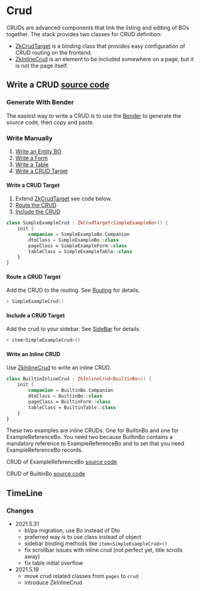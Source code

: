 # Crud

CRUDs are advanced components that link the listing and editing of BOs together. The stack provides
two classes for CRUD definition:

* [ZkCrudTarget](/core/core/src/jsMain/kotlin/zakadabar/stack/frontend/builtin/crud/ZkCrudTarget.kt) is a binding class 
  that provides easy configuration of CRUD routing on the frontend.
* [ZkInlineCrud](/core/core/src/jsMain/kotlin/zakadabar/stack/frontend/builtin/crud/ZkInlineCrud.kt)
  is an element to be included somewhere on a page, but it is not the page itself.

## Write a CRUD  [source code](/lib/examples/src/jsMain/kotlin/zakadabar/lib/examples/frontend/crud/SimpleExampleCrud.kt)

### Generate With Bender

The easiest way to write a CRUD is to use the [Bender](../../tools/Bender.md) to generate the source code, then copy and paste.

### Write Manually

1. [Write an Entity BO](../../common/Data.md#Write-an-Entity-BO)
1. [Write a Form](./Forms.md)
1. [Write a Table](./Tables.md#Write-a-Table)
1. [Write a CRUD Target](#Write-a-CRUD-Target)

#### Write a CRUD Target

1. Extend [ZkCrudTarget](/core/core/src/jsMain/kotlin/zakadabar/stack/frontend/builtin/crud/ZkCrudTarget.kt) see code below.
1. [Route the CRUD](#Route-a-CRUD-Target)
1. [Include the CRUD](#Include-a-CRUD-Target)

```kotlin
class SimpleExampleCrud : ZkCrudTarget<SimpleExampleBo>() {
    init {
        companion = SimpleExampleBo.Companion
        dtoClass = SimpleExampleBo::class
        pageClass = SimpleExampleForm::class
        tableClass = SimpleExampleTable::class
    }
}
```

#### Route a CRUD Target

Add the CRUD to the routing. See [Routing](../structure/Routing.md#Write-a-Routing) for details.

```kotlin
+ SimpleExampleCrud()
```

#### Include a CRUD Target

Add the crud to your sidebar. See [SideBar](../builtin/SideBar.md) for details.

```kotlin
+ item<SimpleExampleCrud>()
```

#### Write an Inline CRUD

Use [ZkInlineCrud](/core/core/src/jsMain/kotlin/zakadabar/stack/frontend/builtin/crud/ZkInlineCrud.kt) to write an inline CRUD.

```kotlin
class BuiltinInlineCrud : ZkInlineCrud<BuiltinBo>() {
    init {
        companion = BuiltinBo.Companion
        dtoClass = BuiltinBo::class
        pageClass = BuiltinForm::class
        tableClass = BuiltinTable::class
    }
}
```

These two examples are inline CRUDs. One for BuiltinBo and one for ExampleReferenceBo.
You need two because BuiltinBo contains a mandatory reference to ExampleReferenceBo and
to set that you need ExampleReferenceBo records.

CRUD of ExampleReferenceBo [source code](/lib/examples/src/jsMain/kotlin/zakadabar/lib/examples/frontend/crud/CrudReferenceExample.kt)

<div data-zk-enrich="CrudReferenceExample"></div>

CRUD of BuiltinBo [source code](/lib/examples/src/jsMain/kotlin/zakadabar/lib/examples/frontend/crud/CrudBuiltinExample.kt)

<div data-zk-enrich="CrudBuiltinExample"></div>

## TimeLine

### Changes

* 2021.5.31
  * bl/pa migration, use Bo instead of Dto 
  * preferred way is to use class instead of object
  * sidebar binding methods like `item<SimpleExampleCrud>()`
  * fix scrollbar issues with inline crud (not perfect yet, title scrolls away)
  * fix table initial overflow
* 2021.5.19
  * move crud related classes from `pages` to `crud`
  * introduce ZkInlineCrud